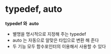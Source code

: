 # typedef, auto

**typedef 와  auto**

- 별명을 명시적으로 지정해 주는 typedef
- auto 는 자동으로 알맞은 타입으로 변환 해 준다
- 두 기능 모두 함수포인터의 이용해서 사용할 수 있다